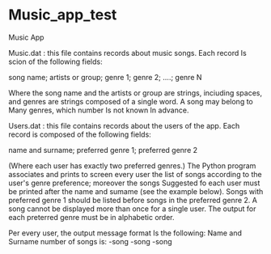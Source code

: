# Music_app_test

Music App
      
Music.dat : this file contains records about music songs. Each record Is scion of the following fields:

  song name; artists or group; genre 1; genre 2; ....; genre N

Where the song name and the artists or group are strings, inciuding spaces, and genres are strings composed of a single word. A song may belong to
Many genres, which number Is not known In advance.

Users.dat : this file contains records about the users of the app. Each record is composed of the following fields:

  name and surname; preferred genre 1; preferred genre 2
  
(Where each user has exactly two preferred genres.)
The Python program associates and prints to screen every user the list of songs according to the user's genre preference; moreover the songs
Suggested fo each user must be printed after the name and sumame (see the example below).
Songs with preferred genre 1 should be listed before songs in the preferred genre 2. A song cannot be displayed more than once for a single user. The
output for each preterred genre must be in alphabetic order.

Per every user, the output message format Is the following:
  Name and Surname number of songs is:
    -song
    -song
    -song
